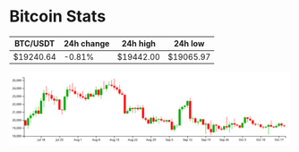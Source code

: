 # Bitcoin Stats

BTC/USDT|24h change|24h high|24h low|
|---|---|---|---|
|$19240.64|-0.81%|$19442.00|$19065.97|

<img src="./chart.svg">
